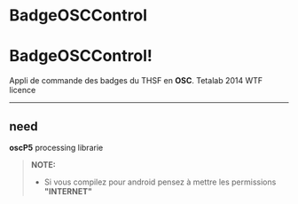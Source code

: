 **BadgeOSCControl**
=======

BadgeOSCControl! 
=====================


Appli de commande des badges du THSF en  **OSC**.
Tetalab 2014 WTF licence

----------


need 
---------

**oscP5** processing librarie

> **NOTE:**
> 
> - Si vous compilez pour android pensez à mettre les permissions
**"INTERNET"**

